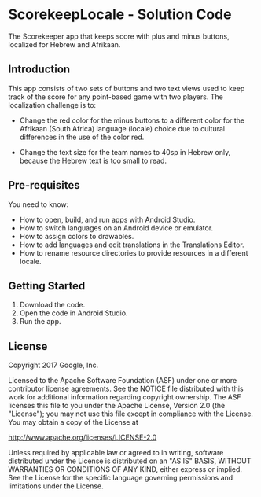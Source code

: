 ScorekeepLocale - Solution Code
===============================

The Scorekeeper app that keeps score with plus and minus buttons,
localized for Hebrew and Afrikaan.

Introduction
------------

This app consists of two sets of buttons and two text views used to
keep track of the score for any point-based game with two players.
The localization challenge is to:

- Change the red color for the minus buttons to a different color
for the Afrikaan (South Africa) language (locale) choice due to
cultural differences in the use of the color red.

- Change the text size for the team names to 40sp in Hebrew only,
because the Hebrew text is too small to read.

Pre-requisites
--------------

You need to know:
- How to open, build, and run apps with Android Studio.
- How to switch languages on an Android device or emulator.
- How to assign colors to drawables.
- How to add languages and edit translations in the Translations Editor.
- How to rename resource directories to provide resources in a different locale.

Getting Started
---------------

1. Download the code.
2. Open the code in Android Studio.
3. Run the app.

License
-------

Copyright 2017 Google, Inc.

Licensed to the Apache Software Foundation (ASF) under one or more contributor
license agreements.  See the NOTICE file distributed with this work for
additional information regarding copyright ownership.  The ASF licenses this
file to you under the Apache License, Version 2.0 (the "License"); you may not
use this file except in compliance with the License.  You may obtain a copy of
the License at

  http://www.apache.org/licenses/LICENSE-2.0

Unless required by applicable law or agreed to in writing, software
distributed under the License is distributed on an "AS IS" BASIS, WITHOUT
WARRANTIES OR CONDITIONS OF ANY KIND, either express or implied.  See the
License for the specific language governing permissions and limitations under
the License.

